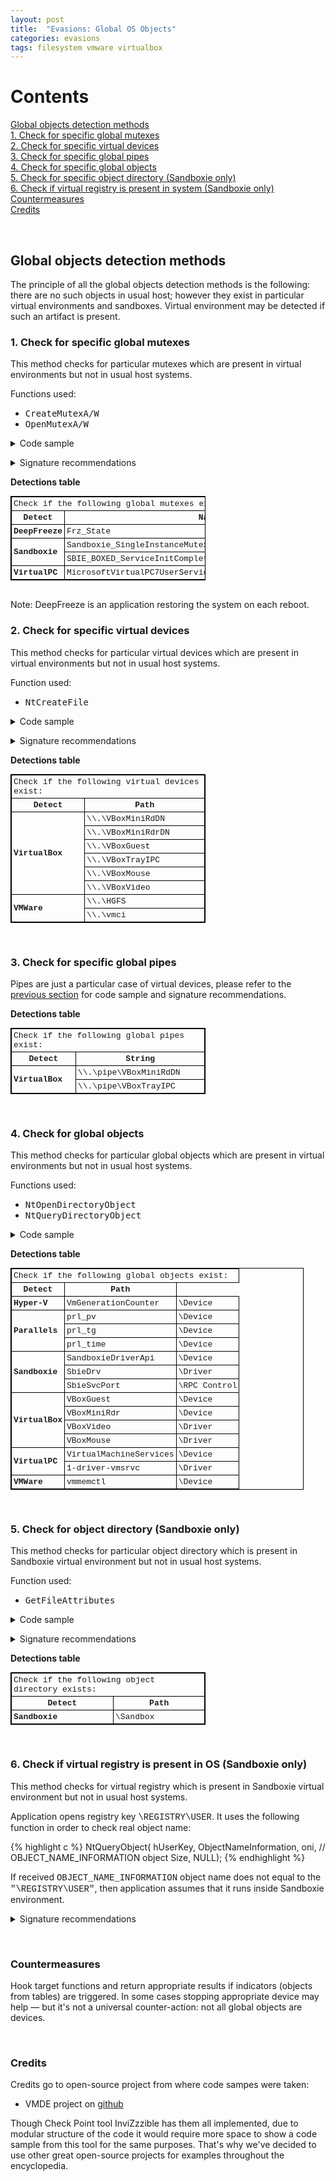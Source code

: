```yaml
---
layout: post
title:  "Evasions: Global OS Objects"
categories: evasions 
tags: filesystem vmware virtualbox
---
```


<style>
table, th, td {
  border: 1px solid black;
  border-collapse: collapse;
  font-family: Courier New, Verdana, Tahoma, Fixedsys;
  font-size: 13px;
}
th, td {
  padding: 3px;
  text-align: left;    
}
</style>

<h1>Contents</h1>

[Global objects detection methods](#global-objects-detection-methods)
<br />
  [1. Check for specific global mutexes](#check-if-specific-mutexes-present)
<br />
  [2. Check for specific virtual devices](#check-if-specific-virtual-devices-present)
<br />
  [3. Check for specific global pipes](#check-if-pipes-present)
<br />
  [4. Check for specific global objects](#check-if-objects-present)
<br />
  [5. Check for specific object directory (Sandboxie only)](#check-if-object-directory-present)
<br />
  [6. Check if virtual registry is present in system (Sandboxie only)](#check-if-virtual-registry-present)
<br />
[Countermeasures](#countermeasures)
<br />
[Credits](#credits)
<br />


<br />
<h2><a class="a-dummy" name="global-objects-detection-methods">Global objects detection methods</a></h2>
The principle of all the global objects detection methods is the following: there are no such objects in usual host; however they exist in particular virtual environments and sandboxes. Virtual environment may be detected if such an artifact is present.


<br />
<h3><a class="a-dummy" name="check-if-specific-mutexes-present">1. Check for specific global mutexes</a></h3>

This method checks for particular mutexes which are present in virtual environments but not in usual host systems.

Functions used:
<ul>
<li><tt>CreateMutexA/W</tt></li> 
<li><tt>OpenMutexA/W</tt></li> 
</ul>

<details><summary>Code sample</summary>
<p></p>

{% highlight c %}

// usage sample:
supMutexExist(L"Sandboxie_SingleInstanceMutex_Control"); // sample value from the table below


BOOL supMutexExist(_In_ LPWSTR lpMutexName)
{
    DWORD dwError;
    HANDLE hObject = NULL;
    if (lpMutexName == NULL) {
        return FALSE;
    }

    SetLastError(0);
    hObject = CreateMutex(NULL, FALSE, lpMutexName); // define around A or W function version
    dwError = GetLastError();

    if (hObject) {
        CloseHandle(hObject);
    }

    return (dwError == ERROR_ALREADY_EXISTS);
}

{% endhighlight %}

<i>Credits for this code sample: <a href="https://github.com/hfiref0x/VMDE">VMDE project</a> </i>

</details>
<p></p>

<details><summary>Signature recommendations</summary>
<p></p>
If the following function contains 3rd argument from the table column <font face="Courier New">`Name`</font>:
<p></p>
<ul>
<li><tt>CreateMutexA/W(..., ..., registry_path)</tt></li> 
<li><tt>OpenMutexA/W(..., ..., registry_path)</tt></li> 
</ul>
then it's an indication of application trying to use the evasion technique.
</details>
<p></p>

<b>Detections table</b>

<table style="width:62%">
  <tr>
  	<td colspan="2">Check if the following global mutexes exist:</td>
  </tr>
  <tr>
  	<th style="text-align:center">Detect</th>
  	<th style="text-align:center">Name</th>
  </tr>
  <tr>
  	<th rowspan="1">DeepFreeze</th>
  	<td>Frz_State</td>
  </tr>
  <tr>
  	<th rowspan="2">Sandboxie</th>
  	<td>Sandboxie_SingleInstanceMutex_Control</td>
  </tr>
  <tr>
  	<td>SBIE_BOXED_ServiceInitComplete_Mutex1</td>
  </tr>
  <tr>
  	<th rowspan="1">VirtualPC</th>
  	<td>MicrosoftVirtualPC7UserServiceMakeSureWe'reTheOnlyOneMutex</td>
  </tr>
</table>

<br />
Note: DeepFreeze is an application restoring the system on each reboot.

<br />
<h3><a class="a-dummy" name="check-if-specific-virtual-devices-present">2. Check for specific virtual devices</a></h3>

This method checks for particular virtual devices which are present in virtual environments but not in usual host systems.

Function used:
<ul>
<li><tt>NtCreateFile</tt></li> 
</ul>

<details><summary>Code sample</summary>
<p></p>

{% highlight c %}

// usage sample:
HANDLE hDummy = NULL;
supOpenDevice(L"\\Device\\Null", GENERIC_READ, &hDummy); // sample values from the table below


BOOL supOpenDevice(
    _In_ LPWSTR lpDeviceName,
    _In_ ACCESS_MASK DesiredAccess,
    _Out_opt_ PHANDLE phDevice)
{
    OBJECT_ATTRIBUTES attr;
    IO_STATUS_BLOCK iost;
    UNICODE_STRING uDevName;
    HANDLE hDevice;
    NTSTATUS Status;

    if (phDevice) {
        *phDevice = NULL;
    }
    if (lpDeviceName == NULL) {
        return FALSE;
    }

    hDevice = NULL;
    RtlSecureZeroMemory(&uDevName, sizeof(uDevName));
    RtlInitUnicodeString(&uDevName, lpDeviceName);
    InitializeObjectAttributes(&attr, &uDevName, OBJ_CASE_INSENSITIVE, 0, NULL);

    Status = NtCreateFile(&hDevice, DesiredAccess, &attr, &iost, NULL, 0,
        0, FILE_OPEN, 0, NULL, 0);
    if (NT_SUCCESS(Status)) {
        if (phDevice != NULL) {
            *phDevice = hDevice;
        }
    }

    return NT_SUCCESS(Status);
}

{% endhighlight %}

<i>Credits for this code sample: <a href="https://github.com/hfiref0x/VMDE">VMDE project</a> </i>

</details>
<p></p>

<details><summary>Signature recommendations</summary>
<p></p>
If the following function contains 3rd argument with its field <font face="Courier New">`ObjectName->Buffer`</font> from the table column <font face="Courier New">`Name`</font>:
<p></p>
<ul>
<li><tt>NtCreateFile(..., ..., attr, ...)</tt></li>
</ul>
then it's an indication of application trying to use the evasion technique.

<br />
<br />
3rd argument is of the following type:
{% highlight c %}
typedef struct _OBJECT_ATTRIBUTES {
    ULONG Length;
    HANDLE RootDirectory;
    PUNICODE_STRING ObjectName;
    ULONG Attributes;
    PVOID SecurityDescriptor;
    PVOID SecurityQualityOfService;
} OBJECT_ATTRIBUTES;
{% endhighlight %}

</details>
<p></p>

<b>Detections table</b>

<table style="width:62%">
  <tr>
  	<td colspan="3">Check if the following virtual devices exist:</td>
  </tr>
  <tr>
  	<th style="text-align:center">Detect</th>
  	<th style="text-align:center">Path</th>
  </tr>
  <tr>
  	<th rowspan="6">VirtualBox</th>
  	<td>\\.\VBoxMiniRdDN</td>
  </tr>
  <tr>
  	<td>\\.\VBoxMiniRdrDN</td>
  </tr>
  <tr>
  	<td>\\.\VBoxGuest</td>
  </tr>
  <tr>
  	<td>\\.\VBoxTrayIPC</td>
  </tr>
  <tr>
  	<td>\\.\VBoxMouse</td>
  </tr>
  <tr>
  	<td>\\.\VBoxVideo</td>
  </tr>
  <tr>
  	<th rowspan="2">VMWare</th>
  	<td>\\.\HGFS</td>
  </tr>
  <tr>
  	<td>\\.\vmci</td>
  </tr>
</table>


<br />
<h3><a class="a-dummy" name="check-if-pipes-present">3. Check for specific global pipes</a></h3>

Pipes are just a particular case of virtual devices, please refer to the <a href="#check-if-specific-virtual-devices-present">previous section</a> for code sample and signature recommendations.

<b>Detections table</b>

<table style="width:62%">
  <tr>
  	<td colspan="2">Check if the following global pipes exist:</td>
  </tr>
  <tr>
  	<th style="text-align:center">Detect</th>
  	<th style="text-align:center">String</th>
  </tr>
  <tr>
  	<th rowspan="2">VirtualBox</th>
  	<td>\\.\pipe\VBoxMiniRdDN</td>
  </tr>
  <tr>
  	<td>\\.\pipe\VBoxTrayIPC</td>
  </tr>
</table>


<br />
<h3><a class="a-dummy" name="check-if-objects-present">4. Check for global objects</a></h3>

This method checks for particular global objects which are present in virtual environments but not in usual host systems.

Functions used:
<ul>
<li><tt>NtOpenDirectoryObject</tt></li> 
<li><tt>NtQueryDirectoryObject</tt></li> 
</ul>

<details><summary>Code sample</summary>
<p></p>

{% highlight c %}

// usage sample:
supIsObjectExists(L"\\Driver", L"SbieDrv"); // sample values from the table below


typedef struct _OBJECT_DIRECTORY_INFORMATION {
    UNICODE_STRING Name;
    UNICODE_STRING TypeName;
} OBJECT_DIRECTORY_INFORMATION, *POBJECT_DIRECTORY_INFORMATION;

BOOL supIsObjectExists(
    _In_ LPWSTR RootDirectory,
    _In_ LPWSTR ObjectName)
{
    OBJSCANPARAM Param;
    if (ObjectName == NULL) {
        return FALSE;
    }

    Param.Buffer = ObjectName;
    Param.BufferSize = (ULONG)_strlen_w(ObjectName);

    return NT_SUCCESS(supEnumSystemObjects(RootDirectory, NULL, supDetectObjectCallback, &Param));
}

NTSTATUS NTAPI supDetectObjectCallback(
    _In_ POBJECT_DIRECTORY_INFORMATION Entry,
    _In_ PVOID CallbackParam)
{
    POBJSCANPARAM Param = (POBJSCANPARAM)CallbackParam;
    if (Entry == NULL) {
        return STATUS_INVALID_PARAMETER_1;
    }
    if (CallbackParam == NULL) {
        return STATUS_INVALID_PARAMETER_2;
    }
    if (Param->Buffer == NULL || Param->BufferSize == 0) {
        return STATUS_MEMORY_NOT_ALLOCATED;
    }
    if (Entry->Name.Buffer) {
        if (_strcmpi_w(Entry->Name.Buffer, Param->Buffer) == 0) {
            return STATUS_SUCCESS;
        }
    }

    return STATUS_UNSUCCESSFUL;
}

NTSTATUS NTAPI supEnumSystemObjects(
    _In_opt_ LPWSTR pwszRootDirectory,
    _In_opt_ HANDLE hRootDirectory,
    _In_ PENUMOBJECTSCALLBACK CallbackProc,
    _In_opt_ PVOID CallbackParam)
{
    BOOL cond = TRUE;
    ULONG ctx, rlen;
    HANDLE hDirectory = NULL;
    NTSTATUS status;
    NTSTATUS CallbackStatus;
    OBJECT_ATTRIBUTES attr;
    UNICODE_STRING sname;
    POBJECT_DIRECTORY_INFORMATION objinf;

    if (CallbackProc == NULL) {
        return STATUS_INVALID_PARAMETER_4;
    }
    status = STATUS_UNSUCCESSFUL;
    
    __try {
        // We can use root directory.
        if (pwszRootDirectory != NULL) {
            RtlSecureZeroMemory(&sname, sizeof(sname));
            RtlInitUnicodeString(&sname, pwszRootDirectory);
            InitializeObjectAttributes(&attr, &sname, OBJ_CASE_INSENSITIVE, NULL, NULL);

            status = NtOpenDirectoryObject(&hDirectory, DIRECTORY_QUERY, &attr);
            if (!NT_SUCCESS(status)) {
                return status;
            }
        }
        else {
            if (hRootDirectory == NULL) {
                return STATUS_INVALID_PARAMETER_2;
            }
            hDirectory = hRootDirectory;
        }

        // Enumerate objects in directory.
        ctx = 0;
        do {
            rlen = 0;
            status = NtQueryDirectoryObject(hDirectory, NULL, 0, TRUE, FALSE, &ctx, &rlen);
            if (status != STATUS_BUFFER_TOO_SMALL)
                    break;
            objinf = HeapAlloc(GetProcessHeap(), HEAP_ZERO_MEMORY, rlen);
            if (objinf == NULL)
                break;
                
            status = NtQueryDirectoryObject(hDirectory, objinf, rlen, TRUE, FALSE, &ctx, &rlen);
            if (!NT_SUCCESS(status)) {
                HeapFree(GetProcessHeap(), 0, objinf);
                break;
            }

            CallbackStatus = CallbackProc(objinf, CallbackParam);
            HeapFree(GetProcessHeap(), 0, objinf);
            if (NT_SUCCESS(CallbackStatus)) {
                status = STATUS_SUCCESS;
                break;
            }
        } while (cond);

        if (hDirectory != NULL) {
            NtClose(hDirectory);
        }
    }
    __except (EXCEPTION_EXECUTE_HANDLER) {
        status = STATUS_ACCESS_VIOLATION;
    }

    return status;
}

{% endhighlight %}


<i>Credits for this code sample: <a href="https://github.com/hfiref0x/VMDE">VMDE project</a> </i>

</details>
<p></p>

<b>Detections table</b>

<table style="width:93%">
  <tr>
  	<td colspan="3">Check if the following global objects exist:</td>
  </tr>
  <tr>
  	<th style="text-align:center">Detect</th>
  	<th style="text-align:center">Path</th>
  </tr>
  <tr>
  	<th rowspan="1">Hyper-V</th>
  	<td>VmGenerationCounter</td>
  	<td>\Device</td>
  </tr>
  <tr>
  	<th rowspan="3">Parallels</th>
  	<td>prl_pv</td>
  	<td>\Device</td>
  </tr>
  <tr>
  	<td>prl_tg</td>
  	<td>\Device</td>
  </tr>
  <tr>
  	<td>prl_time</td>
  	<td>\Device</td>
  </tr>
  <tr>
  	<th rowspan="3">Sandboxie</th>
  	<td>SandboxieDriverApi</td>
  	<td>\Device</td>
  </tr>
  <tr>
  	<td>SbieDrv</td>
  	<td>\Driver</td>
  </tr>
  <tr>
  	<td>SbieSvcPort</td>
  	<td>\RPC Control</td>
  </tr>
  <tr>
  	<th rowspan="4">VirtualBox</th>
  	<td>VBoxGuest</td>
  	<td>\Device</td>
  </tr>
  <tr>
  	<td>VBoxMiniRdr</td>
  	<td>\Device</td>
  </tr>
  <tr>
  	<td>VBoxVideo</td>
  	<td>\Driver</td>
  </tr>
  <tr>
  	<td>VBoxMouse</td>
  	<td>\Driver</td>
  </tr>
  <tr>
  	<th rowspan="2">VirtualPC</th>
  	<td>VirtualMachineServices</td>
  	<td>\Device</td>
  </tr>
  <tr>
  	<td>1-driver-vmsrvc</td>
  	<td>\Driver</td>
  </tr>
  <tr>
  	<th rowspan="1">VMWare</th>
  	<td>vmmemctl</td>
  	<td>\Device</td>
  </tr>
</table>


<br />
<h3><a class="a-dummy" name="check-if-object-directory-present">5. Check for object directory (Sandboxie only)</a></h3>

This method checks for particular object directory which is present in Sandboxie virtual environment but not in usual host systems.

Function used:
<ul>
<li><tt>GetFileAttributes</tt></li> 
</ul>

<details><summary>Code sample</summary>
<p></p>

{% highlight c %}

#define DIRECTORY_QUERY (0x0001)
#define OBJ_CASE_INSENSITIVE 0x00000040L
#define DIRECTORY_SANDBOXIE L"\\Sandbox"

int check_if_obj_dir_present() {
    OBJECT_ATTRIBUTES attr;
    UNICODE_STRING ustrName;
    HANDLE hObject = NULL;

    RtlSecureZeroMemory(&ustrName, sizeof(ustrName));
    RtlInitUnicodeString(&ustrName, DIRECTORY_SANDBOXIE);
    InitializeObjectAttributes(&attr, &ustrName, OBJ_CASE_INSENSITIVE, NULL, NULL);

    if (NT_SUCCESS(NtOpenDirectoryObject(&hObject, DIRECTORY_QUERY, &attr))) {
        NtClose(hObject);
        return TRUE;
    }
    
    return FALSE;
}

{% endhighlight %}

<i>Credits for this code sample: <a href="https://github.com/hfiref0x/VMDE">VMDE project</a> </i>

</details>
<p></p>

<details><summary>Signature recommendations</summary>
<p></p>
If the following function contains 3rd argument with its field <font face="Courier New">"ObjectName->Buffer"</font> from the table column <font face="Courier New">`Name`</font>:
<p></p>
<ul>
<li><tt>NtOpenDirectoryObject(..., ..., attr, ...)</tt></li> 
</ul>
then it's an indication of application trying to use the evasion technique.
<br />
<br />
3rd argument is of the following type:
{% highlight c %}
typedef struct _OBJECT_ATTRIBUTES {
    ULONG Length;
    HANDLE RootDirectory;
    PUNICODE_STRING ObjectName;
    ULONG Attributes;
    PVOID SecurityDescriptor;
    PVOID SecurityQualityOfService;
} OBJECT_ATTRIBUTES;
{% endhighlight %}

</details>
<p></p>

<b>Detections table</b>

<table style="width:62%">
  <tr>
  	<td colspan="2">Check if the following object directory exists:</td>
  </tr>
  <tr>
  	<th style="text-align:center">Detect</th>
  	<th style="text-align:center">Path</th>
  </tr>
  <tr>
  	<th rowspan="1">Sandboxie</th>
  	<td>\Sandbox</td>
  </tr>
</table>


<br />
<h3><a class="a-dummy" name="check-if-virtual-registry-present">6. Check if virtual registry is present in OS (Sandboxie only)</a></h3>

This method checks for virtual registry which is present in Sandboxie virtual environment but not in usual host systems.

Application opens registry key <font face="Courier New">\REGISTRY\USER</font>. It uses the following function in order to check real object name:

{% highlight c %}
NtQueryObject(
    hUserKey,
    ObjectNameInformation,
    oni, // OBJECT_NAME_INFORMATION object
    Size,
    NULL);
{% endhighlight %}

If received <font face="Courier New">OBJECT_NAME_INFORMATION</font> object name does not equal to the <font face="Courier New">"\REGISTRY\USER"</font>, then application assumes that it runs inside Sandboxie environment.

<details><summary>Signature recommendations</summary>
<p></p>
If the following function is used for opening <font face="Courier New">\REGISTRY\USER</font>:
<p></p>
<ul>
<li><tt>NtOpenKey</tt></li> 
</ul>
and is followed by the call of the following function with its 1st argument being the handle of <font face="Courier New">\REGISTRY\USER</font> key:
<ul>
<li><tt>NtQueryObject(hUserKey, ...)</tt></li> 
</ul>
then it's an indication of application trying to use the evasion technique.
</details>
<p></p>




<br />
<h3><a class="a-dummy" name="countermeasures">Countermeasures</a></h3>

Hook target functions and return appropriate results if indicators (objects from tables) are triggered. In some cases stopping appropriate device may help — but it's not a universal counter-action: not all global objects are devices.

<br />
<h3><a class="a-dummy" name="credits">Credits</a></h3>

Credits go to open-source project from where code sampes were taken: 
<ul>
<li>VMDE project on <a href="https://github.com/hfiref0x/VMDE">github</a></li>
</ul>

Though Check Point tool InviZzzible has them all implemented, due to modular structure of the code it would require more space to show a code sample from this tool for the same purposes. That's why we've decided to use other great open-source projects for examples throughout the encyclopedia.


[vmde-github]:      https://github.com/hfiref0x/VMDE
